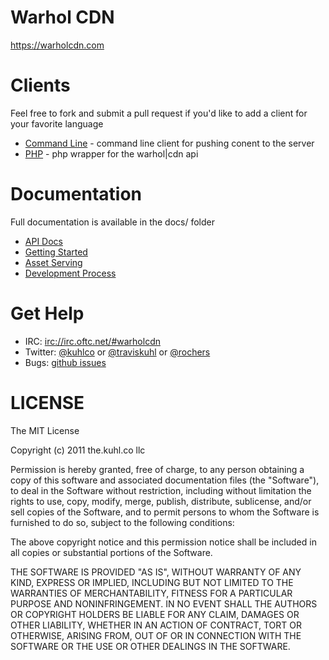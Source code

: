# Warhol CDN
https://warholcdn.com

# Clients
Feel free to fork and submit a pull request if you'd like to add a client for your favorite language

* [Command Line](/traviskuhl/warhol/tree/master/cli) - command line client for pushing conent to the server
* [PHP](/traviskuhl/warhol/tree/master/php) - php wrapper for the warhol|cdn api


# Documentation
Full documentation is available in the docs/ folder

* [API Docs](/traviskuhl/warhol/tree/master/docs/api.md)
* [Getting Started](/traviskuhl/warhol/tree/master/docs/getting_started.md)
* [Asset Serving](/traviskuhl/warhol/tree/master/docs/asset_serving.md)
* [Development Process](/traviskuhl/warhol/tree/master/docs/process.md)

# Get Help
* IRC: [irc://irc.oftc.net/#warholcdn](irc://irc.oftc.net/#warholcdn)
* Twitter: [@kuhlco](http://twitter.com/#!/kuhlco) or [@traviskuhl](http://twitter.com/#!/traviskuhl) or [@rochers](http://twitter.com/#!/rochers)
* Bugs: [github issues](https://github.com/traviskuhl/warhol/issues)

# LICENSE
The MIT License

Copyright (c) 2011 the.kuhl.co llc

Permission is hereby granted, free of charge, to any person obtaining a copy of this software and associated documentation files (the "Software"), to deal in the Software without restriction, including without limitation the rights to use, copy, modify, merge, publish, distribute, sublicense, and/or sell copies of the Software, and to permit persons to whom the Software is furnished to do so, subject to the following conditions:

The above copyright notice and this permission notice shall be included in all copies or substantial portions of the Software.

THE SOFTWARE IS PROVIDED "AS IS", WITHOUT WARRANTY OF ANY KIND, EXPRESS OR IMPLIED, INCLUDING BUT NOT LIMITED TO THE WARRANTIES OF MERCHANTABILITY, FITNESS FOR A PARTICULAR PURPOSE AND NONINFRINGEMENT. IN NO EVENT SHALL THE AUTHORS OR COPYRIGHT HOLDERS BE LIABLE FOR ANY CLAIM, DAMAGES OR OTHER LIABILITY, WHETHER IN AN ACTION OF CONTRACT, TORT OR OTHERWISE, ARISING FROM, OUT OF OR IN CONNECTION WITH THE SOFTWARE OR THE USE OR OTHER DEALINGS IN THE SOFTWARE.	